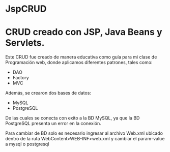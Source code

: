 # JspCRUD
<h1>CRUD creado con JSP, Java Beans y Servlets.</h1>

<p>Este CRUD fue creado de manera educativa como guía para mi clase de Programación web, donde aplicamos diferentes patrones, tales como:</p>
<ul>
  <li>DAO</li>
  <li>Factory</li>
  <li>MVC</li>
</ul>

<p>Además, se crearon dos bases de datos:</p>
<ul>
  <li>MySQL</li>
  <li>PostgreSQL</li>
</ul>
<p>De las cuales se conecta con exito a la BD MySQL, ya que la BD PostgreSQL presenta un error en la conexión.</p>
<p>Para cambiar de BD solo es necesario ingresar al archivo Web.xml ubicado dentro de la ruta WebContent>WEB-INF>web.xml y cambiar el param-value a mysql o postgresql</p>
